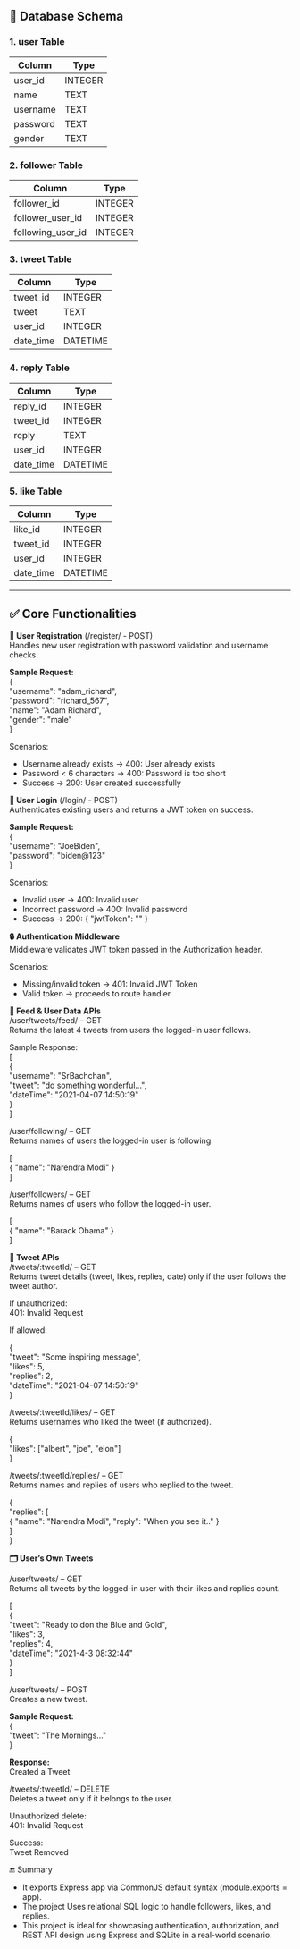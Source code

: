 ## 🔧 Database Schema
### 1. user Table

| Column   | Type    |
|----------|---------|
| user_id  | INTEGER |
| name     | TEXT    |
| username | TEXT    |
| password | TEXT    |
| gender   | TEXT    |

### 2. follower Table

| Column              | Type    |
|---------------------|---------|
| follower_id         | INTEGER |
| follower_user_id    | INTEGER |
| following_user_id   | INTEGER |

### 3. tweet Table

| Column     | Type     |
|------------|----------|
| tweet_id   | INTEGER  |
| tweet      | TEXT     |
| user_id    | INTEGER  |
| date_time  | DATETIME |

### 4. reply Table

| Column     | Type     |
|------------|----------|
| reply_id   | INTEGER  |
| tweet_id   | INTEGER  |
| reply      | TEXT     |
| user_id    | INTEGER  |
| date_time  | DATETIME |

### 5. like Table

| Column     | Type     |
|------------|----------|
| like_id    | INTEGER  |
| tweet_id   | INTEGER  |
| user_id    | INTEGER  |
| date_time  | DATETIME |

---

 ## ✅ Core Functionalities
 
**🔐 User Registration**   (/register/ - POST)  
Handles new user registration with password validation and username checks.  

**Sample Request:**  
{  
  "username": "adam_richard",  
  "password": "richard_567",  
  "name": "Adam Richard",  
  "gender": "male"  
  }

Scenarios:
- Username already exists → 400: User already exists
- Password < 6 characters → 400: Password is too short
- Success → 200: User created successfully

**🔐 User Login**   (/login/ - POST)  
Authenticates existing users and returns a JWT token on success.

 
**Sample Request:**  
{  
"username": "JoeBiden",  
"password": "biden@123"  
} 

Scenarios:
- Invalid user → 400: Invalid user
- Incorrect password → 400: Invalid password
- Success → 200: { "jwtToken": "<token>" }

**🔒 Authentication Middleware**  
Middleware validates JWT token passed in the Authorization header.

Scenarios:
- Missing/invalid token → 401: Invalid JWT Token
- Valid token → proceeds to route handler

**📰 Feed & User Data APIs**  
/user/tweets/feed/ – GET  
Returns the latest 4 tweets from users the logged-in user follows.  

Sample Response:  
[  
{  
"username": "SrBachchan",  
"tweet": "do something wonderful...",  
"dateTime": "2021-04-07 14:50:19"  
}  
]

/user/following/ – GET  
Returns names of users the logged-in user is following.  

[  
{ "name": "Narendra Modi" }  
]

/user/followers/ – GET  
Returns names of users who follow the logged-in user.  

[  
{ "name": "Barack Obama" }  
]

**🧾 Tweet APIs**  
/tweets/:tweetId/ – GET  
Returns tweet details (tweet, likes, replies, date) only if the user follows the tweet author.  

If unauthorized:  
401: Invalid Request

If allowed:  

{  
"tweet": "Some inspiring message",  
"likes": 5,  
"replies": 2,  
"dateTime": "2021-04-07 14:50:19"  
}

/tweets/:tweetId/likes/ – GET  
Returns usernames who liked the tweet (if authorized).
  
{  
"likes": ["albert", "joe", "elon"]  
}

/tweets/:tweetId/replies/ – GET  
Returns names and replies of users who replied to the tweet.  

{  
"replies": [  
{ "name": "Narendra Modi", "reply": "When you see it.." }  
]  
}

**🗂 User’s Own Tweets**  

/user/tweets/ – GET  
Returns all tweets by the logged-in user with their likes and replies count.  

[  
{  
"tweet": "Ready to don the Blue and Gold",  
"likes": 3,  
"replies": 4,  
"dateTime": "2021-4-3 08:32:44"  
}  
]

/user/tweets/ – POST  
Creates a new tweet.
  
**Sample Request:**  
{  
"tweet": "The Mornings..."  
}  

**Response:**  
Created a Tweet

/tweets/:tweetId/ – DELETE  
Deletes a tweet only if it belongs to the user. 
 
Unauthorized delete:  
401: Invalid Request

Success:  
Tweet Removed

🔚 Summary
- It exports Express app via CommonJS default syntax (module.exports = app).
- The project Uses relational SQL logic to handle followers, likes, and replies.
- This project is ideal for showcasing authentication, authorization, and REST API design using Express and SQLite in a real-world scenario.



